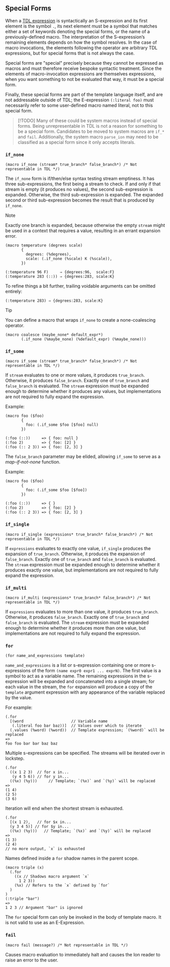 ## Special Forms

When a [TDL expression](defining_macros.md#template-definition-language-tdl) is syntactically an S-expression and its
first element is the symbol `.`, its next element must be a symbol that matches either a set of keywords denoting the 
special forms, or the name of a previously-defined macro.
The interpretation of the S-expression’s remaining elements depends on how the symbol resolves.
In the case of macro invocations, the elements following the operator are arbitrary TDL expressions, but for special 
forms that is not always the case.

Special forms are "special" precisely because they cannot be expressed as macros and must therefore receive bespoke syntactic treatment.
Since the elements of macro-invocation expressions are themselves expressions, when you want something to not be evaluated that way, it must be a special form.

Finally, these special forms are part of the template language itself, and are not addressable outside of TDL;
the E-expression `(:literal foo)` must necessarily refer to some user-defined macro named literal, not to this special form.


> [!TODO]
> Many of these could be system macros instead of special forms. Being unrepresentable in TDL is not a reason for something
> to be a special form.
> Candidates to be moved to system macros are `if_*` and `fail`.
> Additionally, the system macro `parse_ion` may need to be classified as a special form since it only accepts literals.

### `if_none`

```ion
(macro if_none (stream* true_branch* false_branch*) /* Not representable in TDL */)
```

The `if_none` form is if/then/else syntax testing stream emptiness.
It has three sub-expressions, the first being a stream to check. 
If and only if that stream is empty (it produces no values), the second sub-expression is expanded.
Otherwise, the third sub-expression is expanded. 
The expanded second or third sub-expression becomes the result that is produced by `if_none`.

> [!Note]
> Exactly one branch is expanded, because otherwise the empty `stream` might be used in a context that requires a value, resulting in an errant expansion error.

```ion
(macro temperature (degrees scale) 
       {
         degrees: (%degrees),
         scale: (.if_none (%scale) K (%scale)),
       })
```
```ion
(:temperature 96 F)     ⇒ {degrees:96,  scale:F}
(:temperature 283 (::)) ⇒ {degrees:283, scale:K}
```

To refine things a bit further, trailing voidable arguments can be omitted entirely:
```ion
(:temperature 283) ⇒ {degrees:283, scale:K}
```

> [!TIP]
> You can define a macro that wraps `if_none` to create a none-coalescing operator.
> ```ion
> (macro coalesce (maybe_none* default_expr*)
>        (.if_none (%maybe_none) (%default_expr) (%maybe_none)))
> ```

### `if_some`

```ion
(macro if_some (stream* true_branch* false_branch*) /* Not representable in TDL */)
```

If `stream` evaluates to one or more values, it produces `true_branch`. Otherwise, it produces `false_branch`.
Exactly one of `true_branch` and `false_branch` is evaluated.
The `stream` expression must be expanded enough to determine whether it produces any values, but implementations are not required to fully expand the expression. 

Example:
```ion
(macro foo ($foo)
       {
         foo: (.if_some $foo [$foo] null)
       })
```

```ion
(:foo (::))     => { foo: null }
(:foo 2)        => { foo: [2] }
(:foo (:: 2 3)) => { foo: [2, 3] }
```

The `false_branch` parameter may be elided, allowing `if_some` to serve as a _map-if-not-none_ function.

Example:
```ion
(macro foo ($foo)
       {
         foo: (.if_some $foo [$foo])
       })
```

```ion
(:foo (::))     => { }
(:foo 2)        => { foo: [2] }
(:foo (:: 2 3)) => { foo: [2, 3] }
```

### `if_single`

```ion
(macro if_single (expressions* true_branch* false_branch*) /* Not representable in TDL */)
```

If `expressions` evaluates to exactly one value, `if_single` produces the expansion of `true_branch`. Otherwise, it produces the expansion of `false_branch`.
Exactly one of `true_branch` and `false_branch` is evaluated.
The `stream` expression must be expanded enough to determine whether it produces exactly one value, but implementations are not required to fully expand the expression.

### `if_multi`

```ion
(macro if_multi (expressions* true_branch* false_branch*) /* Not representable in TDL */)
```

If `expressions` evaluates to more than one value, it produces `true_branch`. Otherwise, it produces `false_branch`.
Exactly one of `true_branch` and `false_branch` is evaluated.
The `stream` expression must be expanded enough to determine whether it produces more than one value, but implementations are not required to fully expand the expression.

### `for`

```ion
(for name_and_expressions template)
```

`name_and_expressions` is a list or s-expression containing one or more s-expressions of the form `(name expr0 expr1 ... exprN)`.
The first value is a symbol to act as a variable name. 
The remaining expressions in the s-expression will be expanded and concatenated into a single stream; for each value in the stream, the `for` expansion will produce a copy of the `template` argument expression with any appearance of the variable replaced by the value.

For example:

```ion
(.for
  [(word                     // Variable name
   (.literal foo bar baz))]  // Values over which to iterate
  (.values (%word) (%word))  // Template expression; `(%word)` will be replaced
=>
foo foo bar bar baz baz
```

Multiple s-expressions can be specified. The streams will be iterated over in lockstep.

```ion
(.for
  ((x 1 2 3)  // for x in...
   (y 4 5 6)) // for y in...
  ((%x) (%y)))     // Template; `(%x)` and `(%y)` will be replaced
=>
(1 4)
(2 5)
(3 6)
```
Iteration will end when the shortest stream is exhausted.
```ion
(.for
  [(x 1 2),   // for $x in...
  (y 3 4 5)] // for $y in...
  ((%x) (%y)))   // Template; `(%x)` and `(%y)` will be replaced
=>
(1 3)
(2 4)
// no more output, `x` is exhausted
```

Names defined inside a `for` shadow names in the parent scope.

```ion
(macro triple (x)
  (.for
    ((x // Shadows macro argument `x`
      1 2 3))
    (%x) // Refers to the `x` defined by `for`
  )
)
(:triple "bar")
=>
1 2 3 // Argument "bar" is ignored
```

The `for` special form can only be invoked in the body of template macro. It is not valid to use as an E-Expression.

### `fail`

```ion
(macro fail (message?) /* Not representable in TDL */)
```

Causes macro evaluation to immediately halt and causes the Ion reader to raise an error to the user. 
